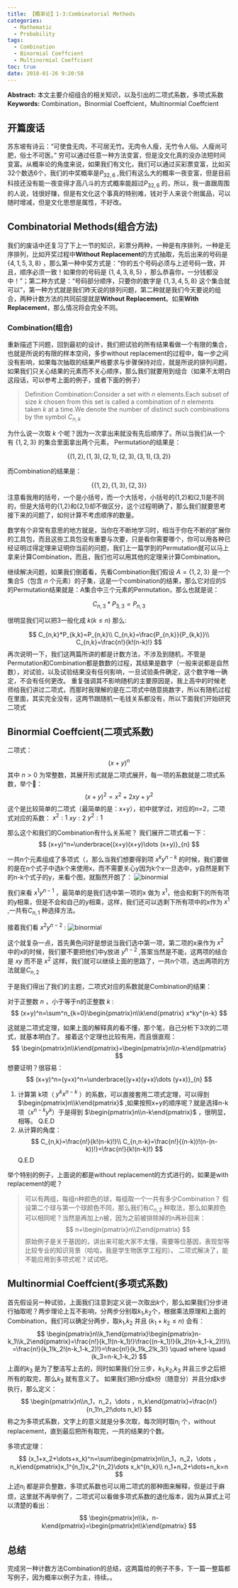 ```yaml
---
title: 【概率论】1-3:Combinatorial Methods
categories:
  - Mathematic
  - Probability
tags:
  - Combination
  - Binormial Coeffcient
  - Multinormial Coeffcient
toc: true
date: 2018-01-26 9:20:58
---
```


**Abstract:** 本文主要介绍组合的相关知识，以及引出的二项式系数，多项式系数
**Keywords:** Combination，Binormial Coeffcient，Multinormial Coeffcient

<!--more-->
## 开篇废话
苏东坡有诗云：“可使食无肉，不可居无竹。无肉令人瘦，无竹令人俗。人瘦尚可肥，俗士不可医。” 穷可以通过任意一种方法变富，但是没文化真的没办法短时间变富。从概率论的角度来说，如果我们有文化，我们可以通过买彩票变富，比如买32个数选6个，我们的中奖概率是$P_{32,6}$ ,我们有这么大的概率一夜变富，但是目前科技还没有能一夜变得才高八斗的方式概率能超过$P_{32,6}$ 的，所以，我一直跟周围的人说，钱很好赚，但是有文化这个事真的特别难，钱对于人来说个附属品，可以随时增减，但是文化思想是属性，不好改。
## Combinatorial Methods(组合方法)
我们的废话中还复习了下上一节的知识，彩票分两种，一种是有序排列，一种是无序排列，比如开奖过程中**Without Replacement**的方式抽取，先后出来的号码是 $\{4,1,5,3,8\}$ ，那么第一种中奖方式是：“你的五个号码必须与上述号码一致，并且，顺序必须一致！如果你的号码是 $\{1,4,3,8,5\}$ ，那么恭喜你，一分钱都没中！”；第二种方式是：“号码部分顺序，只要你的数字是 $\{1,3,4,5,8\}$ 这个集合就可以”，第一种方式就是我们昨天说的排列问题，第二种就是我们今天要说的组合，两种计数方法的共同前提就是**Without Replacement**。如果**With Replacement**，那么情况将会完全不同。
### Combination(组合)
重新描述下问题，回到最初的设计，我们把试验的所有结果看做一个有限的集合，也就是所说的有限的样本空间，多步without replacement的过程中，每一步之间没有影响，如果每次抽取的结果严格要求与步骤保持对应，就是所说的排列问题，如果我们只关心结果的元素而不关心顺序，那么我们就要用到组合（如果不太明白这段话，可以参考上面的例子，或者下面的例子）

>Definition Combination:Consider a set with $n$ elements.Each subset of size $k$ chosen from this set is called a combination of $n$ elements taken $k$ at a time.We denote the number of distinct such combinations by the symbol $C_{n,k}$

为什么说一次取 $k$ 个呢？因为一次拿出来就没有先后顺序了。所以当我们从一个有 $\{1,2,3\}$ 的集合里面拿出两个元素，
Permutation的结果是：

$$
\{
(1,2),(1,3),(2,1),(2,3),(3,1),(3,2)
\}
$$

而Combination的结果是：

$$
\{
\{1,2\},\{1,3\},\{2,3\}
\}
$$
注意看我用的括号，一个是小括号，而一个大括号，小括号的(1,2)和(2,1)是不同的，但是大括号的{1,2}和{2,1}却不做区分，这个过程明确了，那么我们就要思考接下来的问题了，如何计算不考虑顺序的数量。

数学有个非常有意思的地方就是，当你在不断地学习时，相当于你在不断的扩展你的工具包，而且这些工具包没有重要与次要，只是看你需要哪个，你可以用各种已经证明过得定理来证明你当前的问题，我们上一篇学到的Permutation就可以马上拿来计算Combination，而且，我们也可以用其他的定理来计算Combination。

继续解决问题，如果我们倒着看，先看Combination我们假设 $A=\{1,2,3\}$ 是一个集合S（包含 $n$ 个元素）的子集，这是一个combination的结果，那么它对应的S的Permutation结果就是：A集合中三个元素的Permutation，那么也就是说：

$$
C_{n,3}*P_{3,3}=P_{n,3}
$$

很明显我们可以把3一般化成 $k(k\leq n)$ 那么:

$$
C_{n,k}*P_{k,k}=P_{n,k}\\
C_{n,k}=\frac{P_{n,k}}{P_{k,k}}\\
C_{n,k}=\frac{n!}{k!(n-k)!}
$$
再次说明一下，我们这两篇所讲的都是计数方法，不涉及到随机，不管是Permutation和Combination都是数数的过程，其结果是数字（一般来说都是自然数），对试验，以及试验结果没有任何影响，一旦试验条件确定，这个数字唯一确定，不会有任何更改。
重复强调其不影响随机的主要原因是，我上高中的时候老师给我们讲过二项式，而那时我理解的是在二项式中随意挑数字，所以有随机过程在里面，其实完全没有，这两节跟随机一毛钱关系都没有，所以下面我们开始研究二项式
## Binormial Coeffcient(二项式系数)
二项式：
$$
(x+y)^n
$$
其中 $n>0$ 为常整数，其展开形式就是二项式展开，每一项的系数就是二项式系数，举个🌰：
$$
(x+y)^2=x^2+2xy+y^2
$$
这个是比较简单的二项式（最简单的是：x+y），初中就学过，对应的n=2，二项式对应的系数：
$x^2:1$
$xy:2$
$y^2:1$

那么这个和我们的Combination有什么关系呢？
我们展开二项式看一下：
$$
(x+y)^n=\underbrace{(x+y)(x+y)\dots (x+y)}_{n}
$$

一共n个元素组成了多项式（，那么当我们想要得到项 $x^ky^{n-k}$ 的时候，我们要做的是在n个式子中选k个来使用x，而不需要关心y因为k个x一旦选中，y自然是剩下的n-k个式子的y，来看个图，就豁然开朗了：
![binormial](Math-Probability-1-3-Combinatorial-Methods/1-binomial.png)

我们来看 $x^1y^{n-1}$ ，最简单的是我们选中第一项的x 做为 $x^1$，他会和剩下的所有项的y相乘，但是不会和自己的y相乘，这样，我们还可以选剩下所有项中的x作为 $x^1$ ,一共有$C_{n,1}$ 种选择方法。

接着我们看 $x^2y^{n-2}$ :
![binormial](Math-Probability-1-3-Combinatorial-Methods/2-binomial.png)

这个就复杂一点，首先黄色问好是想说当我们选中第一项，第二项的x来作为 $x^2$ 中的x的时候，我们要不要把他们中y放进 $y^{n-2}$ ,答案当然是不能，这两项的结合是 $xy$ 而不是 $x^2$ 这样，我们就可以继续上面的思路了，一共n个项，选出两项的方法就是$C_{n,2}$

于是我们得出了我们的主题，二项式对应的系数就是Combination的结果：

对于正整数 $n$ ，小于等于n的正整数 $k$ :
$$
(x+y)^n=\sum^n_{k=0}\begin{pmatrix}n\\k\end{pmatrix} x^ky^{n-k}
$$

这就是二项式定理，如果上面的解释真的看不懂，那个笔，自己分析下3次的二项式，就基本明白了。
接着这个定理也比较有用，而且很直观：
$$
\begin{pmatrix}n\\k\end{pmatrix}=\begin{pmatrix}n\\n-k\end{pmatrix}
$$
想要证明？很容易：
$$
(x+y)^n=(y+x)^n=\underbrace{(y+x)(y+x)\dots (y+x)}_{n}
$$

1. 计算第 k项（ $y^kx^{n-k}$ ）的系数，可以直接套用二项式定理，可以得到 $\begin{pmatrix}n\\k\end{pmatrix}$ ,如果按照x+y的顺序呢？就是选择n-k项（$x^{n-k}y^k$）于是得到 $\begin{pmatrix}n\\n-k\end{pmatrix}$ ，很明显，相等。
Q.E.D
2. 从计算的角度：
$$
C_{n,k}=\frac{n!}{k!(n-k)!}\\
C_{n,n-k}=\frac{n!}{(n-k))!(n-(n-k))!}=\frac{n!}{k!(n-k)!}
$$
Q.E.D

举个特别的例子，上面说的都是without replacement的方式进行的，如果是with replacement的呢？
> 可以有两组，每组n种颜色的球，每组取一个一共有多少Combination？
假设第二个球与第一个球颜色不同，那么我们有$C_{n,2}$ 种取法，那么如果颜色可以相同呢？当然是再加上n被，因为之前被排除掉的n再补回来：
$$
n+\begin{pmatrix}n\\2\end{pmatrix}
$$
原始例子是关于基因的，讲出来可能大家不太懂，需要等位基因，表现型等比较专业的知识背景（哈哈，我是学生物医学工程的）。
二项式解决了，能不能应用到多项式呢？试试吧。
## Multinormial Coeffcient(多项式系数)
首先假设另一种试验，上面我们注意到定义说一次取出$k$个，那么如果我们分步进行抽取呢？两步理论上互不影响，分两步分别取$k_1$,$k_2$个，根据乘法原理和上面的Combination，我们可以确定分两步，取$k_1$,$k_2$ 并且 $(k_1+k_2\leq n)$ 会有：
$$
\begin{pmatrix}n\\k_1\end{pmatrix}\begin{pmatrix}n-k_1\\k_2\end{pmatrix}=\frac{n!}{k_1!(n-k_1)!}\frac{(n-k_1)!}{k_2!(n-k_1-k_2)!}\\
=\frac{n!}{k_1!k_2!(n-k_1-k_2)!}=\frac{n!}{k_1!k_2!k_3!} \quad where \quad (k_3=n-k_1-k_2)
$$
上面的$k_3$ 是为了整洁写上去的，同时如果我们分三步，$k_1$,$k_2$,$k_3$ 并且三步之后把所有的取完，那么$k_3$ 就有意义了。
如果我们把n分成k份（随意分）并且分成k步执行，那么定义：
$$
\begin{pmatrix}n\\n_1，n_2，\dots ，n_k\end{pmatrix}=\frac{n!}{n_1!n_2!\dots n_k!}
$$
称之为多项式系数，文字上的意义就是分多次取，每次同时取$n_i$ 个，without replacement，直到最后把所有取完，一共的结果的个数。

多项式定理：
$$
(x_1+x_2+\dots+x_k)^n=\sum\begin{pmatrix}n\\n_1，n_2，\dots ，n_k\end{pmatrix}x_1^{n_1}x_2^{n_2}\dots x_k^{n_k}\\
n_1+n_2+\dots+n_k=n
$$
上述$n_i$ 都是非负整数，多项式系数也可以用二项式的那种图来解释，但是过于麻烦，这里就不再举例了，二项式可以看做多项式系数的退化版本，因为从算式上可以清楚的看出：
$$
\begin{pmatrix}n\\k，n-k\end{pmatrix}=\begin{pmatrix}n\\k\end{pmatrix}
$$
## 总结
完成另一种计数方法Combination的总结，这两篇给的例子不多，下一篇一整篇都写例子，因为概率以例子为主，待续。。
